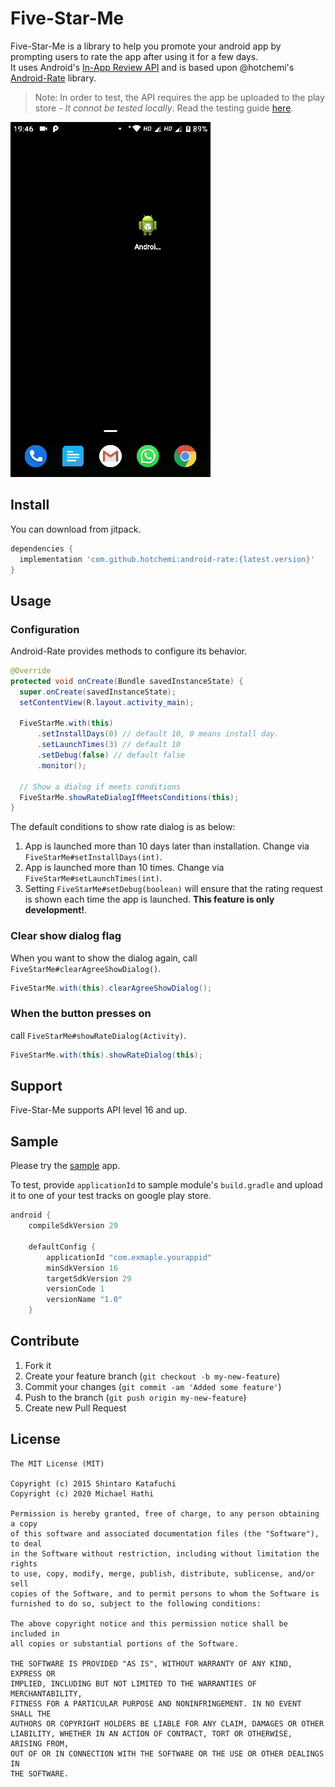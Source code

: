 Five-Star-Me
============

Five-Star-Me is a library to help you promote your android app by prompting users to rate the app after using it for a few days.<br>
It uses Android's [In-App Review API](https://developer.android.com/guide/playcore/in-app-review) and is based upon @hotchemi's [Android-Rate](https://github.com/hotchemi/Android-Rate) library.

>Note: In order to test, the API requires the app be uploaded to the play store - *It connot be tested locally*. Read the testing guide [here](https://developer.android.com/guide/playcore/in-app-review/test).

![screen shot](screen-shot.gif)

## Install

You can download from jitpack.

```groovy
dependencies {
  implementation 'com.github.hotchemi:android-rate:{latest.version}'
}
```

## Usage

### Configuration

Android-Rate provides methods to configure its behavior.

```java
@Override
protected void onCreate(Bundle savedInstanceState) {
  super.onCreate(savedInstanceState);
  setContentView(R.layout.activity_main);

  FiveStarMe.with(this)
      .setInstallDays(0) // default 10, 0 means install day.
      .setLaunchTimes(3) // default 10
      .setDebug(false) // default false
      .monitor();

  // Show a dialog if meets conditions
  FiveStarMe.showRateDialogIfMeetsConditions(this);
}
```

The default conditions to show rate dialog is as below:

1. App is launched more than 10 days later than installation. Change via `FiveStarMe#setInstallDays(int)`.
2. App is launched more than 10 times. Change via `FiveStarMe#setLaunchTimes(int)`.
3. Setting `FiveStarMe#setDebug(boolean)` will ensure that the rating request is shown each time the app is launched. **This feature is only development!**.

### Clear show dialog flag

When you want to show the dialog again, call `FiveStarMe#clearAgreeShowDialog()`.

```java
FiveStarMe.with(this).clearAgreeShowDialog();
```

### When the button presses on

call `FiveStarMe#showRateDialog(Activity)`.

```java
FiveStarMe.with(this).showRateDialog(this);
```

## Support

Five-Star-Me supports API level 16 and up.

## Sample

Please try the [sample](https://github.com/numerative/Five-Star-Me/tree/master/sample) app. 

To test, provide `applicationId` to sample module's `build.gradle` and upload it to one of your test tracks on google play store.
```groovy
android {
    compileSdkVersion 29

    defaultConfig {
        applicationId "com.exmaple.yourappid"
        minSdkVersion 16
        targetSdkVersion 29
        versionCode 1
        versionName "1.0"
    }
```

## Contribute

1. Fork it
2. Create your feature branch (`git checkout -b my-new-feature`)
3. Commit your changes (`git commit -am 'Added some feature'`)
4. Push to the branch (`git push origin my-new-feature`)
5. Create new Pull Request

## License
```
The MIT License (MIT)

Copyright (c) 2015 Shintaro Katafuchi
Copyright (c) 2020 Michael Hathi

Permission is hereby granted, free of charge, to any person obtaining a copy
of this software and associated documentation files (the "Software"), to deal
in the Software without restriction, including without limitation the rights
to use, copy, modify, merge, publish, distribute, sublicense, and/or sell
copies of the Software, and to permit persons to whom the Software is
furnished to do so, subject to the following conditions:

The above copyright notice and this permission notice shall be included in
all copies or substantial portions of the Software.

THE SOFTWARE IS PROVIDED "AS IS", WITHOUT WARRANTY OF ANY KIND, EXPRESS OR
IMPLIED, INCLUDING BUT NOT LIMITED TO THE WARRANTIES OF MERCHANTABILITY,
FITNESS FOR A PARTICULAR PURPOSE AND NONINFRINGEMENT. IN NO EVENT SHALL THE
AUTHORS OR COPYRIGHT HOLDERS BE LIABLE FOR ANY CLAIM, DAMAGES OR OTHER
LIABILITY, WHETHER IN AN ACTION OF CONTRACT, TORT OR OTHERWISE, ARISING FROM,
OUT OF OR IN CONNECTION WITH THE SOFTWARE OR THE USE OR OTHER DEALINGS IN
THE SOFTWARE.
```